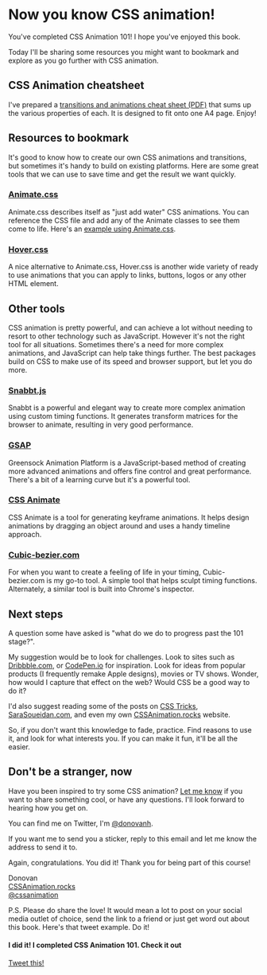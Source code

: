 # Now you know CSS animation!

You've completed CSS Animation 101! I hope you've enjoyed this book.

Today I'll be sharing some resources you might want to bookmark and explore as you go further with CSS animation.

## CSS Animation cheatsheet

I've prepared a [transitions and animations cheat sheet (PDF)](https://cssanimation.rocks/cheatsheets/transitions_animations.pdf) that sums up the various properties of each. It is designed to fit onto one A4 page. Enjoy!

## Resources to bookmark

It's good to know how to create our own CSS animations and transitions, but sometimes it's handy to build on existing platforms. Here are some great tools that we can use to save time and get the result we want quickly.

### [Animate.css](http://daneden.github.io/animate.css/)

Animate.css describes itself as "just add water" CSS animations. You can reference the CSS file and add any of the Animate classes to see them come to life. Here's an [example using Animate.css](http://codepen.io/donovanh/pen/xbvOQK).

### [Hover.css](http://ianlunn.github.io/Hover/)

A nice alternative to Animate.css, Hover.css is another wide variety of ready to use animations that you can apply to links, buttons, logos or any other HTML element.

## Other tools

CSS animation is pretty powerful, and can achieve a lot without needing to resort to other technology such as JavaScript. However it's not the right tool for all situations. Sometimes there's a need for more complex animations, and JavaScript can help take things further. The best packages build on CSS to make use of its speed and browser support, but let you do more.

### [Snabbt.js](http://daniel-lundin.github.io/snabbt.js/)

Snabbt is a powerful and elegant way to create more complex animation using custom timing functions. It generates transform matrices for the browser to animate, resulting in very good performance.

### [GSAP](http://greensock.com/gsap)

Greensock Animation Platform is a JavaScript-based method of creating more advanced animations and offers fine control and great performance. There's a bit of a learning curve but it's a powerful tool.

### [CSS Animate](http://cssanimate.com/)

CSS Animate is a tool for generating keyframe animations. It helps design animations by dragging an object around and uses a handy timeline approach.

### [Cubic-bezier.com](http://cubic-bezier.com)

For when you want to create a feeling of life in your timing, Cubic-bezier.com is my go-to tool. A simple tool that helps sculpt timing functions. Alternately, a similar tool is built into Chrome's inspector.

## Next steps

A question some have asked is "what do we do to progress past the 101 stage?".

My suggestion would be to look for challenges. Look to sites such as [Dribbble.com](http://dribbble.com), or [CodePen.io](http://codepen.io) for inspiration. Look for ideas from popular products (I frequently remake Apple designs), movies or TV shows. Wonder, how would I capture that effect on the web? Would CSS be a good way to do it?

I'd also suggest reading some of the posts on [CSS Tricks](https://css-tricks.com/), [SaraSoueidan.com](http://sarasoueidan.com/articles/index.html), and even my own [CSSAnimation.rocks](https://cssanimation.rocks) website.

So, if you don't want this knowledge to fade, practice. Find reasons to use it, and look for what interests you. If you can make it fun, it'll be all the easier.

## Don't be a stranger, now

Have you been inspired to try some CSS animation? [Let me know](mailto:hello@cssanimation.rocks) if you want to share something cool, or have any questions. I'll look forward to hearing how you get on.

You can find me on Twitter, I'm [@donovanh](https://twitter.com/donovanh).

If you want me to send you a sticker, reply to this email and let me know the address to send it to.

Again, congratulations. You did it! Thank you for being part of this course!

<p>Donovan<br />
<a href="https://cssanimation.rocks">CSSAnimation.rocks</a><br />
<a href="https://twitter.com/cssanimation">@cssanimation</a></p>

P.S. Please do share the love! It would mean a lot to post on your social media outlet of choice, send the link to a friend or just get word out about this book. Here's that tweet example. Do it!

<div class="callout">
  <h4>I did it! I completed CSS Animation 101. Check it out</h4>
  <p><a href="https://twitter.com/intent/tweet/?text=I%20completed%20CSS%20Animation%20101%20with%20%40cssanimation!%20Use%20code%20%22friend%22%20to%20save%2020%25&url=https%3A%2F%2Fcssanimation.rocks%2Fcourses%2Fanimation-101%2F">Tweet this!</a></p>
</div>
